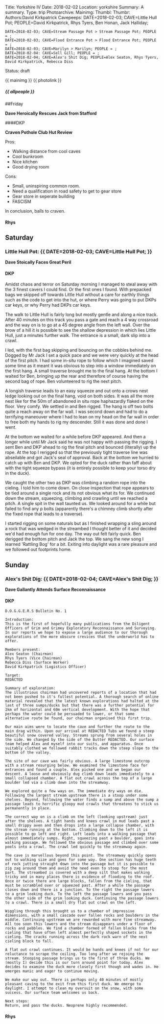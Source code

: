 Title: Yorkshire IV
Date: 2018-02-02
Location: yorkshire
Summary: A summary.
Type: trip
Photoarchive:
Mainimg: 
Thumbl: 
Thumbr: 
Authors:David Kirkpatrick
Cavepeeps: DATE=2018-02-03; CAVE=Little Hull Pot; PEOPLE=David Kirkpatrick, Rhys Tyers, Ben Honan, Jack Halliday; 

    DATE=2018-02-03; CAVE=Stream Passage Pot > Stream Passage Pot; PEOPLE = ; 
    DATE=2018-02-03; CAVE=Flood Entrance Pot > Flood Entrance Pot; PEOPLE = ; 
    DATE=2018-02-03; CAVE=Marilyn > Marilyn; PEOPLE = ; 
    DATE=2018-02-04: CAVE=Sell Gill; PEOPLE = ;
    DATE=2018-02-04; CAVE=Alex's Shit Dig; PEOPLE=Alex Seaton, Rhys Tyers, David Kirkpatrick, Rebecca Diss
Status: draft

{{ mainimg }}
{{ photolink }}
##### {{ allpeople }}

##Friday

**Dave Heroically Rescues Jack from Stafford**

####DKP

**Craven Pothole Club Hut Review**

Pros:
- Walking distance from cool caves
- Cool bunkroom
- Nice kitchen
- Good drying room

Cons:
- Small, uninspiring common room.
- Need a qualification in road safety to get to gear store
- Gear store in seperate building
- FASCISM

In conclusion, balls to craven.

#### Rhys

## Saturday

### Little Hull Pot: {{ DATE=2018-02-03; CAVE=Little Hull Pot; }}

<!-- {"A description of the image." left}(DSC06733.jpg) -->

<!--{"A description of the image." right}(DSC06733.jpg) -->

<!--{"A description of the image." center}(DSC06733.jpg) -->

**Dave Stoically Faces Great Peril**

#### DKP

Amidst chaos and terror on Saturday morning I managed to steal away with the 3 finest cavers I could find. Or the first ones I found. With prepacked bags we skipped off towards Little Hull without a care for earthly things such as the code to get into the hut, or where Perry was going to put DKPs car keys, or why Perry had DKPs car keys.

The walk to Little Hull is fairly long but mostly gentle and along a nice track. After 40 minutes on this track you pass a gate and reach a 4 way crossroad and the way on is to go at a 45 degree angle from the left wall. Over the brow of a hill it is possible to see the shallow depression in which lies Little Hull, just a minutes further walk. The entrance is a small, dark slip into a crawl.

I led, with the first bag skipping and bouncing on the cobbles behind me. Dogged by Mr Jack I set a quick pace and we were very quickly at the head of the first pitch. I had some in-situ rope to follow which I imagined saved some time as it meant it was obvious to step into a window immediately on the first hang. A small traverse brought me to the final hang. At the bottom I waited for Ben, bringing up the rear and therefore of course having the second bag of rope. Ben volunteered to rig the next pitch.

A longish traverse leads to an easy squeeze and out onto a crows nest ledge looking out on the final hang, void on both sides. It was all the more nest like for the 50m of abandoned in situ rope haphazardly flaked on the floor. Very comfy. We settled in and Ben rigged. The hang is off two bolts quite a reach away on the far wall. I was second down and had to do a terrifying maneouver where I had to lean on my head on the far wall in order to free both my hands to rig my descender. Still it was done and done I went.

At the bottom we waited for a while before DKP appeared. And then a longer while until Mr Jack said he was not happy with passing the rigging. I sent Ben and DKP ahead to rig the final pitch and bounced (literally) up the rope. At the top I rerigged so that the previously tight traverse line was abseilable and got Jack's seal of approval. Back at the bottom we hurried to catch up with Ben and DKP. We opted for the duck rather than faff about with the tight squeeze bypass (it is entirely possible to keep your torso dry in the duck). 

We caught the other two as DKP was climbing a random rope into the cieling. I told him to come down. On close inspection that rope appears to be tied around a single rock and its not obvious what its for. We continued down the stream, squeezing, climbing and crawling until we reached a pitch. A single spit in the wall taunted us. We looked around for a while but failed to find any p bolts (apparently there's a chimney climb shortly after the fixed rope that leads to a traverse).

I started rigging on some naturals but as I finished wrapping a sling around a rock that was wedged in the streambed I thought better of it and decided we'd had enough fun for one day. The way out felt fairly quick. Ben derigged the bottom pitch and Jack the top. We sang the new song I learned 'Rattling Bog' for a bit. Exiting into daylight was a rare pleasure and we followed out footprints home.


## Sunday

### Alex's Shit Dig: {{ DATE=2018-02-04; CAVE=Alex's Shit Dig; }}

**Dave Gallantly Attends Surface Reconnaissance**

#### DKP

```
D.O.G.G.E.R.S Bulletin No. 1

Introduction:
This is the first of hopefully many publications from the Diligent Officers of Grim and Grimey Exploratory Reconnaissance and Surveying. In our reports we hope to expose a large audience to our thorough explorations of the more obscure crevices that the underworld has to offer. 

Members present:
Alex Seaton (Chairman)
Rhys Tyers (Vice Chairman)
Rebecca Diss (Surface Worker)
David Kirkpatrick (Logistics Officer)

Target: 
REDACTED

Summary of exploration:
The illustrious chairman had uncovered reports of a location that had not been pushed to it's fullest potential. A thorough search of online material revealed that the latest known explorations had halted at the last of three sumps/ducks but that there was a further potential for 2km of horizontal and 60m vertical development. With the hope that perhaps the water could be persuaded to lower, or that some alternative route be found, our chairman organised this first trip.

Our main aims were to locate the cave and further the route to the main drag within. Upon our arrival at REDACTED Tubs we found a steep beautiful snow covered valley. Streams sprung from several holes in the side. We changed by the side of the Butter REDACTED. Our surface team helped Alex and myself into our suits, and apparatus. Once suitably clothed we followed rabbit tracks down the steep slope to the bottom of the valley. 

The site of our cave was fairly obvious. A large limestone outcrop with a stream resurging below. We examined the limestone face for entrances and found a couple. Alex picked one and we began our descent. A loose and obviously dug climb down leads immediately to a small collapsed chamber. A flat out crawl across the top of a large boulder led via a climb down into the streamway. 

We explored quite a few ways on. The immediate dry ways on die. Following the largest stream upstream there is a stoop under some shelves. Beyond, following the water finds a sump and above the sump a passage leads to horrific gloopy mud crawls that threatens to stick us permanently in place.

The correct way on is a climb on the left (looking upstream) just after the shelves. A tight hands and knees crawl in mud leads past a small drippy aven and then drops into a large collapse chamber, with the stream running at the bottom. Climbing down to the left it is possible to go left and right. Left leads into a walking passage that almost immediately sumps. Right, squeezing past a boulder, goes into walking passage. We followed the obvious passage and climbed over some pools into a crawl. The crawl led quickly to the streamway again.

The cave is marvellous beyond this point. The streamway quickly opens out to walking size and goes for some way. One section has huge teeth of rock jutting straight down into the passage but it is possible to zig zag around them and avoid the need even to stoop for the most part. The streambed is covered with a deep silt that makes walking tricky and in many places there is evidence of flooding to the roof. Once or twice there are large blocks, fallen from the cieling, that must be scrambled over or squeezed past. After a while the passage closes down and there is a junction. To the right the passage lowers to a grim looking duck. To the left the passage lowers and you pass the other side of the grim looking duck. Continuing the passage lowers to a crawl. There is a small dry flat out crawl on the left.

Wiggling through this brought us to a chamber of impressive dimensions, with a small cascade over fallen rocks and boulders in the middle. Continuing upstream we are rewarded with more fine streamway. All too soon this lowers and the stream disappears under a floor of rocks and pebbles. We find a chamber formed of fallen blocks from the cieling that have often left almost perfectly shaped sockets in the cieling. The cracks running across the dark rock warn of the next cieling block to fall.

A flat out crawl continues. It would be hands and knees if not for our reluctance to scrape the ceiling. Too long after we rejoing the stream. Stooping passage brings us to the first of three ducks. We (mostly I) decide this is our turn around point for today. Alex decides to examine the duck more closely first though and wades in. He emerges manic and eager to continue moving.

We make our way out. There is perhaps only 40 minutes of mostly pleasant caving to the exit from this first duck. We emerge to daylight. I attempt to clean my oversuit on the snow, with some success. Our surface team welcomes us back.

Next steps:
Return, and pass the ducks. Neoprene highly recommended. 
```
#### Rhys
